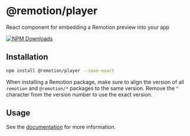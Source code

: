 # @remotion/player
 
React component for embedding a Remotion preview into your app
 
[![NPM Downloads](https://img.shields.io/npm/dm/@remotion/player.svg?style=flat&color=black&label=Downloads)](https://npmcharts.com/compare/@remotion/player?minimal=true)
 
## Installation
 
```bash
npm install @remotion/player --save-exact
```
 
When installing a Remotion package, make sure to align the version of all `remotion` and `@remotion/*` packages to the same version.
Remove the `^` character from the version number to use the exact version.
 
## Usage
 
See the [documentation](https://www.remotion.dev/docs/player) for more information.
